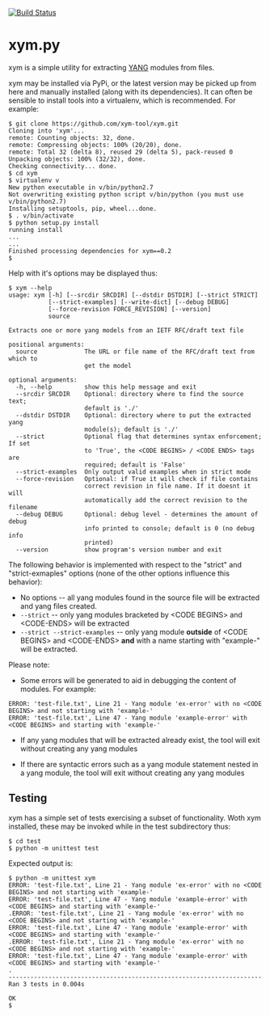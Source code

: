 [![Build Status](https://travis-ci.org/xym-tool/xym.svg)](https://travis-ci.org/xym-tool/xym)

# xym.py

xym is a simple utility for extracting [YANG](https://tools.ietf.org/rfc/rfc6020.txt) modules from files.

xym may be installed via PyPi, or the latest version may be picked up from here and manually installed (along with its dependencies). It can often be sensible to install tools into a virtualenv, which is recommended. For example:

```
$ git clone https://github.com/xym-tool/xym.git
Cloning into 'xym'...
remote: Counting objects: 32, done.
remote: Compressing objects: 100% (20/20), done.
remote: Total 32 (delta 8), reused 29 (delta 5), pack-reused 0
Unpacking objects: 100% (32/32), done.
Checking connectivity... done.
$ cd xym
$ virtualenv v
New python executable in v/bin/python2.7
Not overwriting existing python script v/bin/python (you must use v/bin/python2.7)
Installing setuptools, pip, wheel...done.
$ . v/bin/activate
$ python setup.py install
running install
...
...
Finished processing dependencies for xym==0.2
$
```

Help with it's options may be displayed thus:

```
$ xym --help
usage: xym [-h] [--srcdir SRCDIR] [--dstdir DSTDIR] [--strict STRICT]
           [--strict-examples] [--write-dict] [--debug DEBUG]
           [--force-revision FORCE_REVISION] [--version]
           source

Extracts one or more yang models from an IETF RFC/draft text file

positional arguments:
  source             The URL or file name of the RFC/draft text from which to
                     get the model

optional arguments:
  -h, --help         show this help message and exit
  --srcdir SRCDIR    Optional: directory where to find the source text;
                     default is './'
  --dstdir DSTDIR    Optional: directory where to put the extracted yang
                     module(s); default is './'
  --strict           Optional flag that determines syntax enforcement; If set
                     to 'True', the <CODE BEGINS> / <CODE ENDS> tags are
                     required; default is 'False'
  --strict-examples  Only output valid examples when in strict mode
  --force-revision   Optional: if True it will check if file contains 
                     correct revision in file name. If it doesnt it will
                     automatically add the correct revision to the filename
  --debug DEBUG      Optional: debug level - determines the amount of debug
                     info printed to console; default is 0 (no debug info
                     printed)
  --version          show program's version number and exit
```

The following behavior is implemented with respect to the "strict" and "strict-exmaples" options (none of the other options influence this behavior):

* No options -- all yang modules found in the source file will be extracted and yang files created.
* ```--strict``` -- only yang modules bracketed by \<CODE BEGINS\> and \<CODE-ENDS\> will be extracted
* ```--strict --strict-examples``` -- only yang module **outside** of \<CODE BEGINS\> and \<CODE-ENDS\> **and** with a name starting with "example-" will be extracted.

Please note:

* Some errors will be generated to aid in debugging the content of modules. For example:

```
ERROR: 'test-file.txt', Line 21 - Yang module 'ex-error' with no <CODE BEGINS> and not starting with 'example-'
ERROR: 'test-file.txt', Line 47 - Yang module 'example-error' with <CODE BEGINS> and starting with 'example-'
```

* If any yang modules that will be extracted already exist, the tool will exit without creating any yang modules

* If there are syntactic errors such as a yang module statement nested in a yang module, the tool will exit without creating any yang modules

## Testing

xym has a simple set of tests exercising a subset of functionality. Woth xym installed, these may be invoked while in the test subdirectory thus:

```
$ cd test
$ python -m unittest test
```

Expected output is:

```
$ python -m unittest xym
ERROR: 'test-file.txt', Line 21 - Yang module 'ex-error' with no <CODE BEGINS> and not starting with 'example-'
ERROR: 'test-file.txt', Line 47 - Yang module 'example-error' with <CODE BEGINS> and starting with 'example-'
.ERROR: 'test-file.txt', Line 21 - Yang module 'ex-error' with no <CODE BEGINS> and not starting with 'example-'
ERROR: 'test-file.txt', Line 47 - Yang module 'example-error' with <CODE BEGINS> and starting with 'example-'
.ERROR: 'test-file.txt', Line 21 - Yang module 'ex-error' with no <CODE BEGINS> and not starting with 'example-'
ERROR: 'test-file.txt', Line 47 - Yang module 'example-error' with <CODE BEGINS> and starting with 'example-'
.
----------------------------------------------------------------------
Ran 3 tests in 0.004s

OK
$
```
